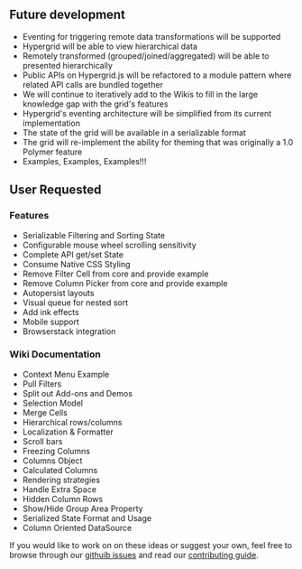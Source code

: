 

## Future development

* Eventing for triggering remote data transformations will be supported
* Hypergrid will be able to view hierarchical data 
* Remotely transformed (grouped/joined/aggregated) will be able to presented hierarchically
* Public APIs on Hypergrid.js will be refactored to a module pattern where related API calls are bundled together
* We will continue to iteratively add to the Wikis to fill in the large knowledge gap with the grid's features
* Hypergrid's eventing architecture will be simplified from its current implementation
* The state of the grid will be available in a serializable format
* The grid will re-implement the ability for theming that was originally a 1.0 Polymer feature
* Examples, Examples, Examples!!!

## User Requested

### Features
- Serializable Filtering and Sorting State
- Configurable mouse wheel scrolling sensitivity 
- Complete API get/set State
- Consume Native CSS Styling
- Remove Filter Cell from core and provide example
- Remove Column Picker from core and provide example
- Autopersist layouts
- Visual queue for nested sort
- Add ink effects
- Mobile support
- Browserstack integration

### Wiki Documentation
- Context Menu Example
- Pull Filters
- Split out Add-ons and Demos
- Selection Model
- Merge Cells
- Hierarchical rows/columns
- Localization & Formatter
- Scroll bars
- Freezing Columns
- Columns Object
- Calculated Columns
- Rendering strategies 
- Handle Extra Space
- Hidden Column Rows
- Show/Hide Group Area Property
- Serialized State Format and Usage
-  Column Oriented DataSource

If you would like to work on on these ideas or suggest your own, feel free to browse through our [githuib issues](https://github.com/openfin/fin-hypergrid/issues)
and read our [contributing guide](./CONTRIBUTING.md).
